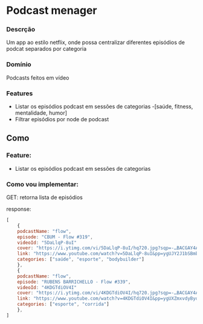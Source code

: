 
# Podcast menager

### Descrção 
Um app ao estilo netflix, onde possa centralizar diferentes episódios de podcat separados por categoria

### Domínio
Podcasts feitos em vídeo

### Features
- Listar os episódios podcast em sessões de categorias 
    -[saúde, fitness, mentalidade, humor]
- Filtrar episódios por node de podcast

## Como

### Feature:
- Listar os episódios podcast em sessões de categorias

### Como vou implementar:
GET: retorna lista de episódios

response:

```js
[
    {
    podcastName: "flow",
    episode: "CBUM - Flow #319",
    videoId: "5DaLlqP-8uI"
    cover: "https://i.ytimg.com/vi/5DaLlqP-8uI/hq720.jpg?sqp=-…BACGAY4AUAB&rs=AOn4CLDWPwejg-3AzJsHdhwFEEjnmtiZ1Q",
    link: "https://www.youtube.com/watch?v=5DaLlqP-8uI&pp=ygUJY2J1bSBmbG93",
    categories: ["saúde", "esporte", "bodybuilder"]
    },
    {
    podcastName: "flow",
    episode: "RUBENS BARRICHELLO - Flow #339",
    videoId: "4KDGTdiOV4I"
    cover: "https://i.ytimg.com/vi/4KDGTdiOV4I/hq720.jpg?sqp=-…BACGAY4AUAB&rs=AOn4CLDgyHAUb9vIwNYXr8G6ZPXKWyU__A",
    link: "https://www.youtube.com/watch?v=4KDGTdiOV4I&pp=ygUXZmxvdyBydWJlbnMgYmFycmljaGVsbG8%3D",
    categories: ["esporte", "corrida"]
    },
]

```